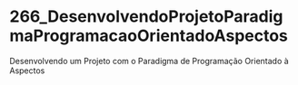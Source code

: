 # 266_DesenvolvendoProjetoParadigmaProgramacaoOrientadoAspectos
 Desenvolvendo um Projeto com o Paradigma de Programação Orientado à Aspectos
